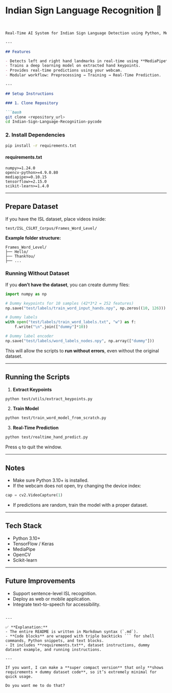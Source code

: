 # Indian Sign Language Recognition 🤟

````markdown


Real-Time AI System for Indian Sign Language Detection using Python, MediaPipe, and TensorFlow/Keras.

---

## Features

- Detects left and right hand landmarks in real-time using **MediaPipe**.
- Trains a deep learning model on extracted hand keypoints.
- Provides real-time predictions using your webcam.
- Modular workflow: Preprocessing → Training → Real-Time Prediction.

---

## Setup Instructions

### 1. Clone Repository

```bash
git clone <repository_url>
cd Indian-Sign-Language-Recognition-pycode
````

### 2. Install Dependencies

```bash
pip install -r requirements.txt
```

#### requirements.txt

```text
numpy>=1.24.0
opencv-python>=4.9.0.80
mediapipe>=0.10.15
tensorflow>=2.15.0
scikit-learn>=1.4.0
```

---

## Prepare Dataset

If you have the ISL dataset, place videos inside:

```
test/ISL_CSLRT_Corpus/Frames_Word_Level/
```

**Example folder structure:**

```
Frames_Word_Level/
├── Hello/
├── ThankYou/
├── ...
```

### Running Without Dataset

If you **don’t have the dataset**, you can create dummy files:

```python
import numpy as np

# Dummy keypoints for 10 samples (42*3*2 = 252 features)
np.save("test/labels/train_word_input_hands.npy", np.zeros((10, 126)))

# Dummy labels
with open("test/labels/train_word_labels.txt", "w") as f:
    f.write("\n".join(["dummy"]*10))

# Dummy label encoder
np.save("test/labels/word_labels_nodes.npy", np.array(["dummy"]))
```

This will allow the scripts to **run without errors**, even without the original dataset.

---

## Running the Scripts

1. **Extract Keypoints**

```bash
python test/utils/extract_keypoints.py
```

2. **Train Model**

```bash
python test/train_word_model_from_scratch.py
```

3. **Real-Time Prediction**

```bash
python test/realtime_hand_predict.py
```

Press `q` to quit the window.

---

## Notes

* Make sure Python 3.10+ is installed.
* If the webcam does not open, try changing the device index:

```python
cap = cv2.VideoCapture(1)
```

* If predictions are random, train the model with a proper dataset.

---

## Tech Stack

* Python 3.10+
* TensorFlow / Keras
* MediaPipe
* OpenCV
* Scikit-learn

---

## Future Improvements

* Support sentence-level ISL recognition.
* Deploy as web or mobile application.
* Integrate text-to-speech for accessibility.

````

---

✅ **Explanation:**  
- The entire README is written in Markdown syntax (`.md`).  
- **Code blocks** are wrapped with triple backticks ``` for shell commands, Python snippets, and text blocks.  
- It includes **requirements.txt**, dataset instructions, dummy dataset example, and running instructions.  

---

If you want, I can make a **super compact version** that only **shows requirements + dummy dataset code**, so it’s extremely minimal for quick usage.  

Do you want me to do that?
````
